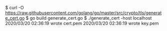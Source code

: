 
$ curl -O https://raw.githubusercontent.com/golang/go/master/src/crypto/tls/generate_cert.go
$ go build generate_cert.go
$ ./generate_cert -host localhost
2020/03/20 02:36:19 wrote cert.pem
2020/03/20 02:36:19 wrote key.pem


